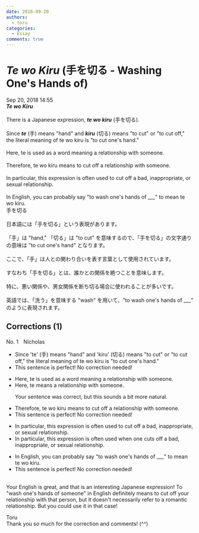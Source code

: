 ```yaml
---
date: 2018-09-20
authors:
  - toru
categories:
  - Essay
comments: true
---
```


# <strong><em>Te wo Kiru</strong></em> (手を切る - Washing One's Hands of)
<div class="date">Sep 20, 2018 14:55</div>
<div id="post"><div id="body_show_ori">
<strong><em>Te wo Kiru</strong></em><br/><br/>There is a Japanese expression, <strong><em>te wo kiru</em></strong> (手を切る).<br/><br/>Since <strong><em>te</em></strong> (手) means "hand" and <strong><em>kiru</em></strong> (切る) means "to cut" or "to cut off," the literal meaning of te wo kiru is "to cut one's hand."<br/><br/>Here, te is used as a word meaning a relationship with someone.<br/><br/>Therefore, te wo kiru means to cut off a relationship with someone.<br/><br/>In particular, this expression is often used to cut off a bad, inappropriate, or sexual relationship.<br/><br/>In English, you can probably say "to wash one's hands of ___" to mean te wo kiru.
</div></div>

<!-- more -->

<div id="post_ja"><div id="body_show_mo">
手を切る<br/><br/>日本語には「手を切る」という表現があります。<br/><br/>「手」は "hand," 「切る」は "to cut" を意味するので、「手を切る」の文字通りの意味は "to cut one's hand" となります。<br/><br/>ここで、「手」は人との関わり合いを表す言葉として使用されています。<br/><br/>すなわち「手を切る」とは、誰かとの関係を絶つことを意味します。<br/><br/>特に、悪い関係や、男女関係を断ち切る場合に使われることが多いです。<br/><br/>英語では、「洗う」を意味する "wash" を用いて、"to wash one's hands of ___" のように表現されます。
</div></div>

## Corrections (1)
<div id="block"><div class="first_name"> No. 1　<span class="just_name">Nicholas</span></div><div id="block2">
<ul class="correction_field">
<li class="incorrect">Since 'te' (手) means "hand" and 'kiru' (切る) means "to cut" or "to cut off," the literal meaning of te wo kiru is "to cut one's hand."</li>
<li class="corrected perfect">This sentence is perfect! No correction needed!</li>
</ul>
<ul class="correction_field">
<li class="incorrect">Here, te is used as a word meaning a relationship with someone.</li>
<li class="corrected correct">
Here, te means a relationship with someone.
<p class="correction_comment">Your sentence was correct, but this sounds a bit more natural.</p>
</li>
</ul>
<ul class="correction_field">
<li class="incorrect">Therefore, te wo kiru means to cut off a relationship with someone.</li>
<li class="corrected perfect">This sentence is perfect! No correction needed!</li>
</ul>
<ul class="correction_field">
<li class="incorrect">In particular, this expression is often used to cut off a bad, inappropriate, or sexual relationship.</li>
<li class="corrected correct">
In particular, this expression is often used when one cuts off a bad, inappropriate, or sexual relationship.
</li>
</ul>
<ul class="correction_field">
<li class="incorrect">In English, you can probably say "to wash one's hands of ___" to mean te wo kiru.</li>
<li class="corrected perfect">This sentence is perfect! No correction needed!</li>
</ul>
<p class="comment_small">
 <br/>
 Your English is great, and that is an interesting Japanese expression! To "wash one's hands of someone" in English definitely means to cut off your relationship with that person, but it doesn't necessarily refer to a romantic relationship. But you could use it in that case!
</p>

</div><div class="name"><span class="just_name">Toru</span><br>
Thank you so much for the correction and comments! (^^)
</div>
</div>

